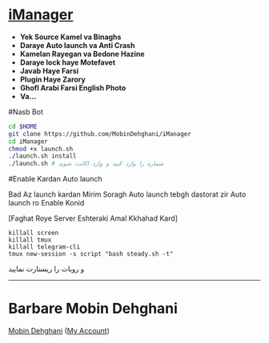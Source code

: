 # [iManager](https://telegram.me/iManager)

* **Yek Source Kamel va Binaghs**
* **Daraye Auto launch va Anti Crash**
* **Kamelan Rayegan va Bedone Hazine**
* **Daraye lock haye Motefavet**
* **Javab Haye Farsi**
* **Plugin Haye Zarory**
* **Ghofl Arabi Farsi English Photo**
* **Va...**


#Nasb Bot

```sh
cd $HOME
git clone https://github.com/MobinDehghani/iManager
cd iManager
chmod +x launch.sh
./launch.sh install
./launch.sh # شماره را وارد کنید و وارد اکانت شوید
```

#Enable Kardan Auto launch

Bad Az launch kardan Mirim Soragh Auto launch
tebgh dastorat zir Auto launch ro Enable Konid

[Faghat Roye Server Eshteraki Amal Kkhahad Kard]

```
killall screen
killall tmux
killall telegram-cli
tmux new-session -s script "bash steady.sh -t"
```
و روبات را ریستارت نمایید

* * *

# Barbare Mobin Dehghani

[Mobin Dehghani](https://github.com/MobinDehghani) ([My Account](https://telegram.me/MobinDev))
